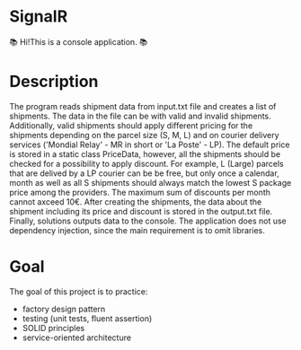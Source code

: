 # SignalR 
📚 Hi!This is a console application. 📚 

# Description 
The program reads shipment data from input.txt file and creates a list of shipments. The data in the file can be with valid and invalid shipments. Additionally, valid shipments should apply different pricing for the shipments depending on the parcel size (S, M, L) and on courier delivery services ('Mondial Relay' - MR in short or 'La Poste' - LP). The default price is stored in a static class PriceData, however, all the shipments should be checked for a possibility to apply discount. For example, L (Large) parcels that are delived by a LP courier can be be free, but only once a calendar, month as well as all S shipments should always match the lowest S package price among the providers. The maximum sum of discounts per month cannot axceed 10€. After creating the shipments, the data about the shipment including its price and discount is stored in the output.txt file. Finally, solutions outputs data to the console.
The application does not use dependency injection, since the main requirement is to omit libraries.

# Goal
The goal of this project is to practice: 
- factory design pattern
- testing (unit tests, fluent assertion)
- SOLID principles
- service-oriented architecture


